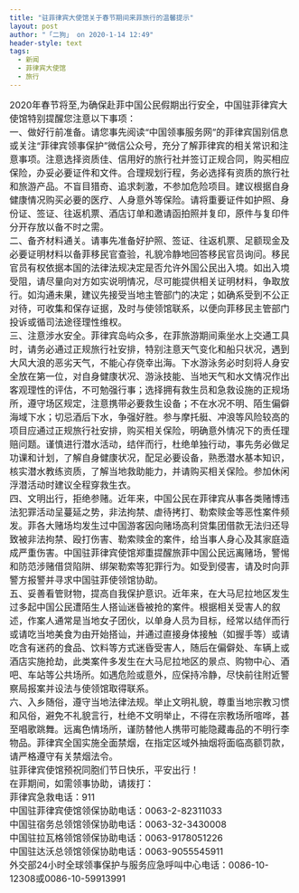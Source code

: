 ```yaml
---
title: "驻菲律宾大使馆关于春节期间来菲旅行的温馨提示"
layout: post
author: "「二狗」 on 2020-1-14 12:49"
header-style: text
tags:
  - 新闻
  - 菲律宾大使馆
  - 旅行
---
```


<head></head>
<body>
 <font face="Arial, &amp;quot"><font style="font-size:16px">2020年春节将至,为确保赴菲中国公民假期出行安全，中国驻菲律宾大使馆特别提醒您注意以下事项：</font></font> 
 <div align="left"> 
  <font face="Arial, &amp;quot"><font style="font-size:16px">一、做好行前准备。请您事先阅读“中国领事服务网”的菲律宾国别信息或关注“菲律宾领事保护”微信公众号，充分了解菲律宾的相关常识和注意事项。注意选择资质佳、信用好的旅行社并签订正规合同，购买相应保险，办妥必要证件和文件。合理规划行程，务必选择有资质的旅行社和旅游产品。不盲目猎奇、追求刺激，不参加危险项目。建议根据自身健康情况购买必要的医疗、人身意外等保险。请将重要证件如护照、身份证、签证、往返机票、酒店订单和邀请函拍照并复印，原件与复印件分开存放以备不时之需。</font></font> 
 </div> 
 <div align="left"> 
  <font face="Arial, &amp;quot"><font style="font-size:16px">二、备齐材料通关。请事先准备好护照、签证、往返机票、足额现金及必要证明材料以备菲移民官查验，礼貌冷静地回答移民官员询问。移民官员有权依据本国的法律法规决定是否允许外国公民出入境。如出入境受阻，请尽量向对方如实说明情况，尽可能提供相关证明材料，争取放行。如沟通未果，建议先接受当地主管部门的决定；如确系受到不公正对待，可收集和保存证据，及时与使领馆联系，以便向菲移民主管部门投诉或循司法途径理性维权。</font></font> 
 </div> 
 <div align="left"> 
  <font face="Arial, &amp;quot"><font style="font-size:16px">三、注意涉水安全。菲律宾岛屿众多，在菲旅游期间乘坐水上交通工具时，请务必通过正规旅行社安排，特别注意天气变化和船只状况，遇到大风大浪的恶劣天气，不能心存侥幸出海。下水游泳务必时刻将人身安全放在第一位，对自身健康状况、游泳技能、当地天气和水文情况作出客观理性的评估，不可勉强行事；选择拥有救生员和急救设施的正规场所，遵守场区规定，注意携带必要救生设备；不在水况不明、陌生偏僻海域下水；切忌酒后下水，争强好胜。参与摩托艇、冲浪等风险较高的项目应通过正规旅行社安排，购买相关保险，明确意外情况下的责任理赔问题。谨慎进行潜水活动，结伴而行，杜绝单独行动，事先务必做足功课和计划，了解自身健康状况，配足必要设备，熟悉潜水基本知识，核实潜水教练资质，了解当地救助能力，并请购买相关保险。参加休闲浮潜活动时建议全程穿救生衣。</font></font> 
 </div> 
 <div align="left"> 
  <font face="Arial, &amp;quot"><font style="font-size:16px">四、文明出行，拒绝参赌。近年来，中国公民在菲律宾从事各类赌博违法犯罪活动呈蔓延之势，非法拘禁、虐待拷打、勒索赎金等恶性案件频发。菲各大赌场均发生过中国游客因向赌场高利贷集团借款无法归还导致被非法拘禁、殴打伤害、勒索赎金的案件，给当事人身心及其家庭造成严重伤害。中国驻菲律宾使馆郑重提醒旅菲中国公民远离赌场，警惕和防范涉赌借贷陷阱、绑架勒索等犯罪行为。如受到侵害，请及时向菲警方报警并寻求中国驻菲使领馆协助。</font></font> 
 </div> 
 <div align="left"> 
  <font face="Arial, &amp;quot"><font style="font-size:16px">五、妥善看管财物，提高自我保护意识。近年来，在大马尼拉地区发生过多起中国公民遭陌生人搭讪迷昏被抢的案件。根据相关受害人的叙述，作案人通常是当地女子团伙，以单身人员为目标，经常以结伴而行或请吃当地美食为由开始搭讪，并通过直接身体接触（如握手等）或请吃含有迷药的食品、饮料等方式迷昏受害人，随后在偏僻处、车辆上或酒店实施抢劫，此类案件多发生在大马尼拉地区的景点、购物中心、酒吧、车站等公共场所。如遇危险或意外，应保持冷静，尽快前往附近警察局报案并设法与使领馆取得联系。</font></font> 
 </div> 
 <div align="left"> 
  <font face="Arial, &amp;quot"><font style="font-size:16px">六、入乡随俗，遵守当地法律法规。举止文明礼貌，尊重当地宗教习惯和风俗，避免不礼貌言行，杜绝不文明举止，不得在宗教场所喧哗，甚至唱歌跳舞。远离色情场所，谨防替他人携带可能隐藏毒品的不明行李物品。菲律宾全国实施全面禁烟，在指定区域外抽烟将面临高额罚款，请严格遵守有关禁烟法令。</font></font> 
 </div> 
 <div align="left"> 
  <font face="Arial, &amp;quot"><font style="font-size:16px">驻菲律宾使馆预祝同胞们节日快乐，平安出行！</font></font> 
 </div> 
 <div align="left"> 
  <font face="Arial, &amp;quot"><font style="font-size:16px">在菲期间，如需领事协助，请拨打：</font></font> 
 </div> 
 <div align="left"> 
  <font face="Arial, &amp;quot"><font style="font-size:16px">菲律宾急救电话：911</font></font> 
 </div> 
 <div align="left"> 
  <font face="Arial, &amp;quot"><font style="font-size:16px">中国驻菲律宾使馆领保协助电话：0063-2-82311033</font></font> 
 </div> 
 <div align="left"> 
  <font face="Arial, &amp;quot"><font style="font-size:16px">中国驻宿务总领馆领保协助电话：0063-32-3430008</font></font> 
 </div> 
 <div align="left"> 
  <font face="Arial, &amp;quot"><font style="font-size:16px">中国驻拉瓦格领馆领保协助电话：0063-9178051226</font></font> 
 </div> 
 <div align="left"> 
  <font face="Arial, &amp;quot"><font style="font-size:16px">中国驻达沃总领馆领保协助电话：0063-9055545911</font></font> 
 </div> 
 <div align="left"> 
  <font face="Arial, &amp;quot"><font style="font-size:16px">外交部24小时全球领事保护与服务应急呼叫中心电话：0086-10-12308或0086-10-59913991</font></font> 
 </div>
 <br>
</body>


